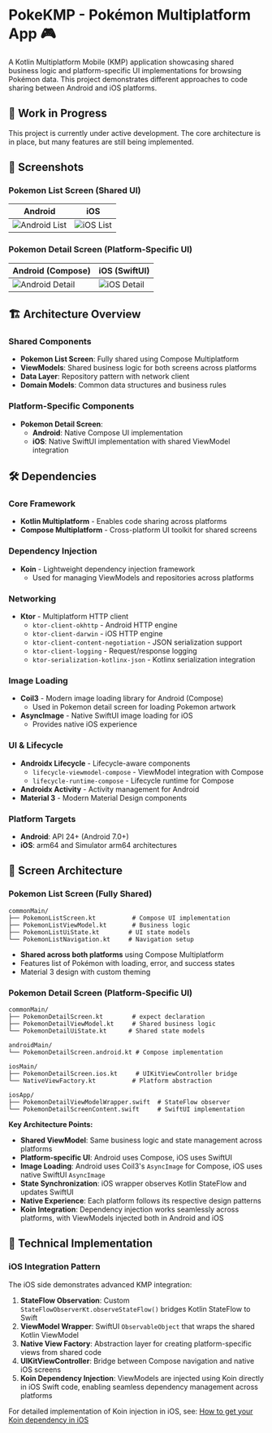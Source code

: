 # PokeKMP - Pokémon Multiplatform App 🎮

A Kotlin Multiplatform Mobile (KMP) application showcasing shared business logic and
platform-specific UI implementations for browsing Pokémon data. This project demonstrates different
approaches to code sharing between Android and iOS platforms.

## 🚧 Work in Progress

This project is currently under active development. The core architecture is in place, but many
features are still being implemented.

## 📸 Screenshots

### Pokemon List Screen (Shared UI)

| Android                                       | iOS                                   |
|-----------------------------------------------|---------------------------------------|
| ![Android List](screenshots/android_list.png) | ![iOS List](screenshots/ios_list.png) |

### Pokemon Detail Screen (Platform-Specific UI)

| Android (Compose)                                 | iOS (SwiftUI)                             |
|---------------------------------------------------|-------------------------------------------|
| ![Android Detail](screenshots/android_detail.png) | ![iOS Detail](screenshots/ios_detail.png) |

## 🏗️ Architecture Overview

### Shared Components
- **Pokemon List Screen**: Fully shared using Compose Multiplatform
- **ViewModels**: Shared business logic for both screens across platforms
- **Data Layer**: Repository pattern with network client
- **Domain Models**: Common data structures and business rules

### Platform-Specific Components

- **Pokemon Detail Screen**:
  - **Android**: Native Compose UI implementation
  - **iOS**: Native SwiftUI implementation with shared ViewModel integration

## 🛠️ Dependencies

### Core Framework

- **Kotlin Multiplatform** - Enables code sharing across platforms
- **Compose Multiplatform** - Cross-platform UI toolkit for shared screens

### Dependency Injection

- **Koin** - Lightweight dependency injection framework
  - Used for managing ViewModels and repositories across platforms

### Networking

- **Ktor** - Multiplatform HTTP client
  - `ktor-client-okhttp` - Android HTTP engine
  - `ktor-client-darwin` - iOS HTTP engine
  - `ktor-client-content-negotiation` - JSON serialization support
  - `ktor-client-logging` - Request/response logging
  - `ktor-serialization-kotlinx-json` - Kotlinx serialization integration

### Image Loading

- **Coil3** - Modern image loading library for Android (Compose)
  - Used in Pokemon detail screen for loading Pokemon artwork
- **AsyncImage** - Native SwiftUI image loading for iOS
  - Provides native iOS experience

### UI & Lifecycle

- **Androidx Lifecycle** - Lifecycle-aware components
  - `lifecycle-viewmodel-compose` - ViewModel integration with Compose
  - `lifecycle-runtime-compose` - Lifecycle runtime for Compose
- **Androidx Activity** - Activity management for Android
- **Material 3** - Modern Material Design components

### Platform Targets
- **Android**: API 24+ (Android 7.0+)
- **iOS**: arm64 and Simulator arm64 architectures

## 📱 Screen Architecture

### Pokemon List Screen (Fully Shared)

```
commonMain/
├── PokemonListScreen.kt          # Compose UI implementation
├── PokemonListViewModel.kt       # Business logic
├── PokemonListUiState.kt        # UI state models
└── PokemonListNavigation.kt     # Navigation setup
```

- **Shared across both platforms** using Compose Multiplatform
- Features list of Pokémon with loading, error, and success states
- Material 3 design with custom theming

### Pokemon Detail Screen (Platform-Specific UI)

```
commonMain/
├── PokemonDetailScreen.kt        # expect declaration
├── PokemonDetailViewModel.kt     # Shared business logic 
└── PokemonDetailUiState.kt      # Shared state models 

androidMain/
└── PokemonDetailScreen.android.kt # Compose implementation

iosMain/
├── PokemonDetailScreen.ios.kt     # UIKitViewController bridge
└── NativeViewFactory.kt          # Platform abstraction

iosApp/
├── PokemonDetailViewModelWrapper.swift  # StateFlow observer
└── PokemonDetailScreenContent.swift     # SwiftUI implementation
```

**Key Architecture Points:**

- **Shared ViewModel**: Same business logic and state management across platforms
- **Platform-specific UI**: Android uses Compose, iOS uses SwiftUI
- **Image Loading**: Android uses Coil3's `AsyncImage` for Compose, iOS uses native SwiftUI
  `AsyncImage`
- **State Synchronization**: iOS wrapper observes Kotlin StateFlow and updates SwiftUI
- **Native Experience**: Each platform follows its respective design patterns
- **Koin Integration**: Dependency injection works seamlessly across platforms, with ViewModels
  injected both in Android and
  iOS

## 🔧 Technical Implementation

### iOS Integration Pattern

The iOS side demonstrates advanced KMP integration:

1. **StateFlow Observation**: Custom `StateFlowObserverKt.observeStateFlow()` bridges Kotlin
   StateFlow to Swift
2. **ViewModel Wrapper**: SwiftUI `ObservableObject` that wraps the shared Kotlin ViewModel
3. **Native View Factory**: Abstraction layer for creating platform-specific views from shared code
4. **UIKitViewController**: Bridge between Compose navigation and native iOS screens
5. **Koin Dependency Injection**: ViewModels are injected using Koin directly in iOS Swift code,
   enabling seamless dependency management across platforms

For detailed implementation of Koin injection in iOS,
see: [How to get your Koin dependency in iOS](https://proandroiddev.com/how-to-get-your-koin-dependency-in-ios-efb6d83ee165)

